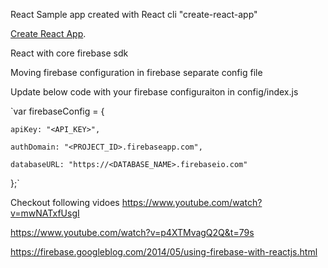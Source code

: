 React Sample app created with React cli "create-react-app"


[Create React App](https://github.com/facebookincubator/create-react-app).


React with core firebase sdk

Moving firebase configuration in firebase separate config file


Update below code with your firebase configuraiton in config/index.js

`var firebaseConfig = {

    apiKey: "<API_KEY>",

    authDomain: "<PROJECT_ID>.firebaseapp.com",

    databaseURL: "https://<DATABASE_NAME>.firebaseio.com"

};`


Checkout following vidoes
https://www.youtube.com/watch?v=mwNATxfUsgI

https://www.youtube.com/watch?v=p4XTMvagQ2Q&t=79s

https://firebase.googleblog.com/2014/05/using-firebase-with-reactjs.html





